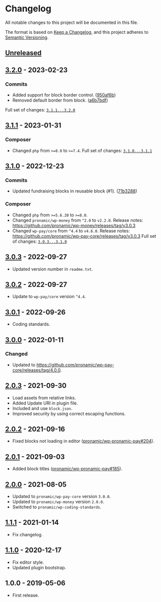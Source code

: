 # Changelog
All notable changes to this project will be documented in this file.

The format is based on [Keep a Changelog](https://keepachangelog.com/en/1.0.0/),
and this project adheres to [Semantic Versioning](https://semver.org/spec/v2.0.0.html).

## [Unreleased][unreleased]

## [3.2.0] - 2023-02-23

### Commits

- Added support for block border control. ([950af6b](https://github.com/wp-pay/fundraising/commit/950af6b120ea111c7ef9c5f493cfec81e96dbf5b))
- Removed default border from block. ([a6b7bdf](https://github.com/wp-pay/fundraising/commit/a6b7bdfd831dff4c771159eee071b131c3f6a9b1))

Full set of changes: [`3.1.1...3.2.0`][3.2.0]

[3.2.0]: https://github.com/wp-pay/fundraising/compare/v3.1.1...v3.2.0

## [3.1.1] - 2023-01-31
### Composer

- Changed `php` from `>=8.0` to `>=7.4`.
Full set of changes: [`3.1.0...3.1.1`][3.1.1]

[3.1.1]: https://github.com/pronamic/wp-pronamic-pay-fundraising/compare/v3.1.0...v3.1.1

## [3.1.0] - 2022-12-23

### Commits

- Updated fundraising blocks in reusable block (#1). ([71b3288](https://github.com/pronamic/wp-pronamic-pay-fundraising/commit/71b3288967537cc347d6246334e669969a8b0f82))

### Composer

- Changed `php` from `>=5.6.20` to `>=8.0`.
- Changed `pronamic/wp-money` from `^2.0` to `v2.2.0`.
	Release notes: https://github.com/pronamic/wp-money/releases/tag/v3.0.3
- Changed `wp-pay/core` from `^4.4` to `v4.6.0`.
	Release notes: https://github.com/pronamic/wp-pay-core/releases/tag/v3.0.3
Full set of changes: [`3.0.3...3.1.0`][3.1.0]

[3.1.0]: https://github.com/pronamic/wp-pronamic-pay-fundraising/compare/v3.0.3...v3.1.0

## [3.0.3] - 2022-09-27
- Updated version number in `readme.txt`.

## [3.0.2] - 2022-09-27
- Update to `wp-pay/core` version `^4.4`.

## [3.0.1] - 2022-09-26
- Coding standards.

## [3.0.0] - 2022-01-11
### Changed
- Updated to https://github.com/pronamic/wp-pay-core/releases/tag/4.0.0.

## [2.0.3] - 2021-09-30
- Load assets from relative links.
- Added Update URI in plugin file.
- Included and use `block.json`.
- Improved security by using correct escaping functions.

## [2.0.2] - 2021-09-16
- Fixed blocks not loading in editor ([pronamic/wp-pronamic-pay#204](https://github.com/pronamic/wp-pronamic-pay/issues/204)).

## [2.0.1] - 2021-09-03
- Added block titles ([pronamic/wp-pronamic-pay#185](https://github.com/pronamic/wp-pronamic-pay/issues/185)).

## [2.0.0] - 2021-08-05
- Updated to `pronamic/wp-pay-core` version `3.0.0`.
- Updated to `pronamic/wp-money` version `2.0.0`.
- Switched to `pronamic/wp-coding-standards`.

## [1.1.1] - 2021-01-14
- Fix changelog.

## [1.1.0][1.1.0] - 2020-12-17
- Fix editor style.
- Updated plugin bootstrap.

## 1.0.0 - 2019-05-06
- First release.

[unreleased]: https://github.com/wp-pay/fundraising/compare/3.0.3...HEAD
[3.0.3]: https://github.com/pronamic/wp-pronamic-pay-fundraising/compare/3.0.2...3.0.3
[3.0.2]: https://github.com/pronamic/wp-pronamic-pay-fundraising/compare/3.0.1...3.0.2
[3.0.1]: https://github.com/pronamic/wp-pronamic-pay-fundraising/compare/3.0.0...3.0.1
[3.0.0]: https://github.com/pronamic/wp-pronamic-pay-fundraising/compare/2.0.3...3.0.0
[2.0.3]: https://github.com/pronamic/wp-pronamic-pay-fundraising/compare/2.0.2...2.0.3
[2.0.2]: https://github.com/pronamic/wp-pronamic-pay-fundraising/compare/2.0.1...2.0.2
[2.0.1]: https://github.com/pronamic/wp-pronamic-pay-fundraising/compare/2.0.0...2.0.1
[2.0.0]: https://github.com/pronamic/wp-pronamic-pay-fundraising/compare/1.1.1...2.0.0
[1.1.1]: https://github.com/pronamic/wp-pronamic-pay-fundraising/compare/1.1.0...1.1.1
[1.1.0]: https://github.com/pronamic/wp-pronamic-pay-fundraising/compare/1.0.0...1.1.0
